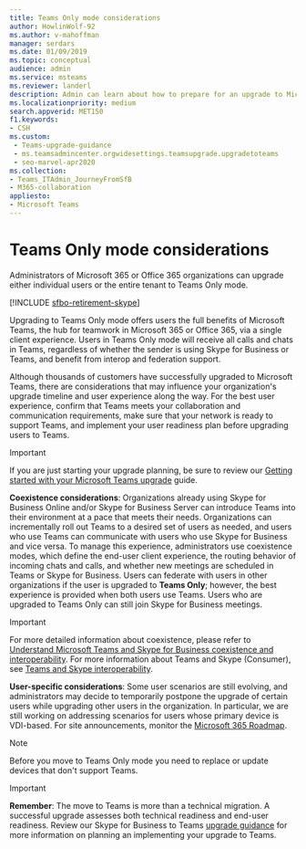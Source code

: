 ```yaml
---
title: Teams Only mode considerations
author: HowlinWolf-92
ms.author: v-mahoffman
manager: serdars
ms.date: 01/09/2019
ms.topic: conceptual
audience: admin
ms.service: msteams
ms.reviewer: landerl
description: Admin can learn about how to prepare for an upgrade to Microsoft Teams Only mode in the Microsoft Teams admin center. 
ms.localizationpriority: medium
search.appverid: MET150
f1.keywords:
- CSH
ms.custom: 
 - Teams-upgrade-guidance
 - ms.teamsadmincenter.orgwidesettings.teamsupgrade.upgradetoteams
 - seo-marvel-apr2020
ms.collection: 
- Teams_ITAdmin_JourneyFromSfB
- M365-collaboration
appliesto:
- Microsoft Teams
---
```


# Teams Only mode considerations

Administrators of Microsoft 365 or Office 365 organizations can upgrade either individual users or the entire tenant to Teams Only mode.  

[!INCLUDE [sfbo-retirement-skype](../Skype/Hub/includes/sfbo-retirement.md)]

Upgrading to Teams Only mode offers users the full benefits of Microsoft Teams, the hub for teamwork in Microsoft 365 or Office 365, via a single client experience. Users in Teams Only mode will receive all calls and chats in Teams, regardless of whether the sender is using Skype for Business or Teams, and benefit from interop and federation support.

Although thousands of customers have successfully upgraded to Microsoft Teams, there are considerations that may influence your organization's upgrade timeline and user experience along the way. For the best user experience, confirm that Teams meets your collaboration and communication requirements, make sure that your network is ready to support Teams, and implement your user readiness plan before upgrading users to Teams. 

> [!IMPORTANT]
> If you are just starting your upgrade planning, be sure to review our [Getting started with your Microsoft Teams upgrade](upgrade-start-here.md) guide. 

**Coexistence considerations**: Organizations already using Skype for Business Online and/or Skype for Business Server can introduce Teams into their environment at a pace that meets their needs. Organizations can incrementally roll out Teams to a desired set of users as needed, and users who use Teams can communicate with users who use Skype for Business and vice versa. To manage this experience, administrators use coexistence modes, which define the end-user client experience, the routing behavior of incoming chats and calls, and whether new meetings are scheduled in Teams or Skype for Business. Users can federate with users in other organizations if the user is upgraded to **Teams Only**; however, the best experience is provided when both users use Teams. Users who are upgraded to Teams Only can still join Skype for Business meetings. 

> [!IMPORTANT]
> For more detailed information about coexistence, please refer to [Understand Microsoft Teams and Skype for Business coexistence and interoperability](teams-and-skypeforbusiness-coexistence-and-interoperability.md). For more information about Teams and Skype (Consumer), see [Teams and Skype interoperability](teams-skype-interop.md).


**User-specific considerations**: Some user scenarios are still evolving, and administrators may decide to temporarily postpone the upgrade of certain users while upgrading other users in the organization. In particular, we are still working on addressing scenarios for users whose primary device is VDI-based. For site announcements, monitor the [Microsoft 365 Roadmap](https://www.microsoft.com/microsoft-365/roadmap).

> [!NOTE]
> Before you move to Teams Only mode you need to replace or update devices that don't support Teams. 

> [!IMPORTANT]
> **Remember**: The move to Teams is more than a technical migration. A successful upgrade assesses both technical readiness and end-user readiness. Review our Skype for Business to Teams [upgrade guidance](upgrade-framework.md) for more information on planning an implementing your upgrade to Teams.  
